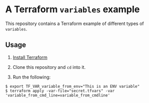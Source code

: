 # A Terraform `variables` example

This repository contains a Terraform example of different types of  `variables`.

## Usage

1. [Install Terraform](https://www.terraform.io/intro/getting-started/install.html)
2. Clone this repository and `cd` into it.

3. Run the following:

```
$ export TF_VAR_variable_from_env="This is an ENV variable"
$ terraform apply -var-file="secret.tfvars" -var 'variable_from_cmd_line=variable_from_cmdline'
```

